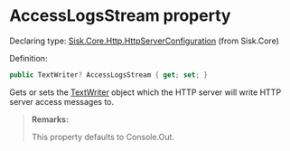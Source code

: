 <!--

Copyrights 2023 Sisk Framework - CypherPotato
Published under MIT license

!!! DO NOT EDIT THIS FILE !!!
This file was generated by a tool in the Sisk package. To edit the information in this documentation,
edit the XML documentation present in the Sisk source code.

-->


# AccessLogsStream property

Declaring type: [Sisk.Core.Http.HttpServerConfiguration](/spec/Sisk.Core.Http.HttpServerConfiguration.md) (from Sisk.Core)


Definition:

```cs
public TextWriter? AccessLogsStream { get; set; }
```

Gets or sets the <a href="https://learn.microsoft.com/en-us/dotnet/api/System.IO.TextWriter">TextWriter</a> object which the HTTP server will write HTTP server access messages to.

> **Remarks:**
>
> This property defaults to Console.Out.
